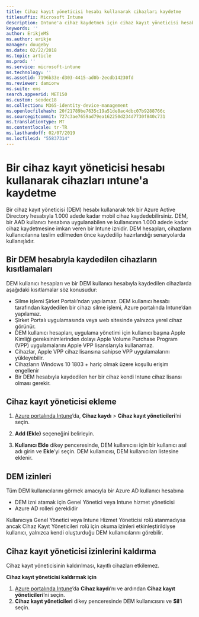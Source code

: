 ```yaml
---
title: Cihaz kayıt yöneticisi hesabı kullanarak cihazları kaydetme
titlesuffix: Microsoft Intune
description: Intune'a cihaz kaydetmek için cihaz kayıt yöneticisi hesabını kullanın.
keywords: ''
author: ErikjeMS
ms.author: erikje
manager: dougeby
ms.date: 02/22/2018
ms.topic: article
ms.prod: ''
ms.service: microsoft-intune
ms.technology: ''
ms.assetid: 7196b33e-d303-4415-ad0b-2ecdb14230fd
ms.reviewer: damionw
ms.suite: ems
search.appverid: MET150
ms.custom: seodec18
ms.collection: M365-identity-device-management
ms.openlocfilehash: 20f21789be7635c19a51de8ac4dbc07b9288766c
ms.sourcegitcommit: 727c3ae7659ad79ea162250d234d7730f840c731
ms.translationtype: MT
ms.contentlocale: tr-TR
ms.lasthandoff: 02/07/2019
ms.locfileid: "55837314"
---
```

# <a name="enroll-devices-in-intune-by-using-a-device-enrollment-manager-account"></a>Bir cihaz kayıt yöneticisi hesabı kullanarak cihazları ıntune'a kaydetme

Bir cihaz kayıt yöneticisi (DEM) hesabı kullanarak tek bir Azure Active Directory hesabıyla 1.000 adede kadar mobil cihaz kaydedebilirsiniz. DEM, bir AAD kullanıcı hesabına uygulanabilen ve kullanıcının 1.000 adede kadar cihaz kaydetmesine imkan veren bir Intune iznidir. DEM hesapları, cihazların kullanıcılarına teslim edilmeden önce kaydedilip hazırlandığı senaryolarda kullanışlıdır.

## <a name="limitations-of-devices-that-are-enrolled-with-a-dem-account"></a>Bir DEM hesabıyla kaydedilen cihazların kısıtlamaları

DEM kullanıcı hesapları ve bir DEM kullanıcı hesabıyla kaydedilen cihazlarda aşağıdaki kısıtlamalar söz konusudur:

  - Silme işlemi Şirket Portalı’ndan yapılamaz. DEM kullanıcı hesabı tarafından kaydedilen bir cihazı silme işlemi, Azure portalında Intune’dan yapılamaz.
  - Şirket Portalı uygulamasında veya web sitesinde yalnızca yerel cihaz görünür.
  - DEM kullanıcı hesapları, uygulama yönetimi için kullanıcı başına Apple Kimliği gereksinimlerinden dolayı Apple Volume Purchase Program (VPP) uygulamalarını Apple VPP lisanslarıyla kullanamaz.
  - Cihazlar, Apple VPP cihaz lisansına sahipse VPP uygulamalarını yükleyebilir.
  - Cihazların Windows 10 1803 + hariç olmak üzere koşullu erişim engellenir
  - Bir DEM hesabıyla kaydedilen her bir cihaz kendi Intune cihaz lisansı olması gerekir.


## <a name="add-a-device-enrollment-manager"></a>Cihaz kayıt yöneticisi ekleme

1.  [Azure portalında Intune](https://aka.ms/intuneportal)’da, **Cihaz kaydı** > **Cihaz kayıt yöneticileri**’ni seçin.

2.  **Add (Ekle)** seçeneğini belirleyin.

3.  **Kullanıcı Ekle** dikey penceresinde, DEM kullanıcısı için bir kullanıcı asıl adı girin ve **Ekle**’yi seçin. DEM kullanıcısı, DEM kullanıcıları listesine eklenir.

## <a name="permissions-for-dem"></a>DEM izinleri

Tüm DEM kullanıcılarını görmek amacıyla bir Azure AD kullanıcı hesabına
- DEM izni atamak için Genel Yönetici veya Intune hizmet yöneticisi
- Azure AD rolleri gereklidir

Kullanıcıya Genel Yönetici veya Intune Hizmet Yöneticisi rolü atanmadıysa ancak Cihaz Kayıt Yöneticileri rolü için okuma izinleri etkinleştirildiyse kullanıcı, yalnızca kendi oluşturduğu DEM kullanıcılarını görebilir.


## <a name="remove-device-enrollment-manager-permissions"></a>Cihaz kayıt yöneticisi izinlerini kaldırma

Cihaz kayıt yöneticisinin kaldırılması, kayıtlı cihazları etkilemez.

**Cihaz kayıt yöneticisi kaldırmak için**

1. [Azure portalında Intune](https://aka.ms/intuneportal)’da **Cihaz kaydı**’nı ve ardından **Cihaz kayıt yöneticileri**’ni seçin.
2. **Cihaz kayıt yöneticileri** dikey penceresinde DEM kullanıcısını ve **Sil**’i seçin.

